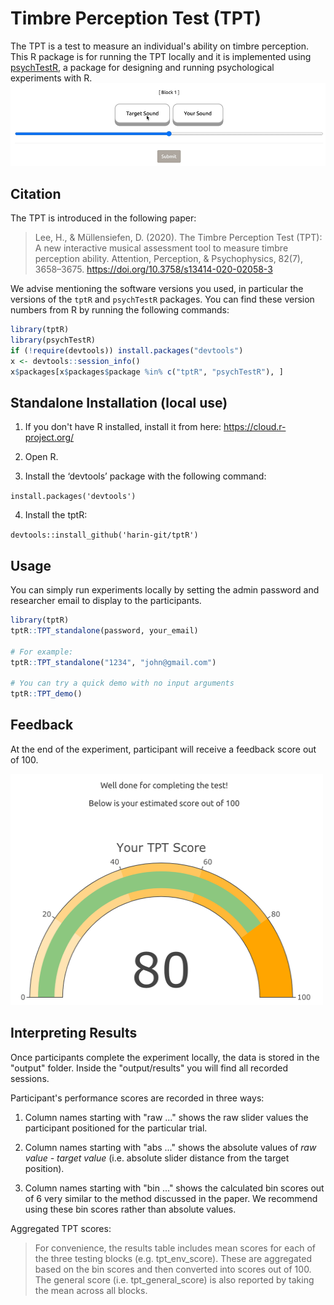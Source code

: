 # Timbre Perception Test (TPT)
The TPT is a test to measure an individual's ability on timbre perception.
This R package is for running the TPT locally and it is implemented using [psychTestR](https://github.com/pmcharrison/psychTestR), a package for 
designing and running psychological experiments with R.
![tpt-gif](https://github.com/harin-git/tptR/blob/main/images/tpt_gif.gif)

## Citation

The TPT is introduced in the following paper:

> Lee, H., & Müllensiefen, D. (2020). The Timbre Perception Test (TPT): A new interactive musical assessment tool to measure timbre perception ability. Attention, Perception, & Psychophysics, 82(7), 3658–3675. https://doi.org/10.3758/s13414-020-02058-3

We advise mentioning the software versions you used,
in particular the versions of the `tptR` and `psychTestR` packages.
You can find these version numbers from R by running the following commands:

``` r
library(tptR)
library(psychTestR)
if (!require(devtools)) install.packages("devtools")
x <- devtools::session_info()
x$packages[x$packages$package %in% c("tptR", "psychTestR"), ]
```

## Standalone Installation (local use)

1. If you don't have R installed, install it from here: https://cloud.r-project.org/

2. Open R.

3. Install the ‘devtools’ package with the following command:

`install.packages('devtools')`

4. Install the tptR:

`devtools::install_github('harin-git/tptR')`

## Usage

You can simply run experiments locally by setting the admin password and researcher email to display to the participants.

``` r
library(tptR)
tptR::TPT_standalone(password, your_email)

# For example:
tptR::TPT_standalone("1234", "john@gmail.com")

# You can try a quick demo with no input arguments
tptR::TPT_demo()
```

## Feedback
At the end of the experiment, participant will receive a feedback score out of 100.

<img src="https://github.com/harin-git/tptR/blob/main/images/tpt_feedback_example.png" width="500" height="370">

## Interpreting Results
Once participants complete the experiment locally, the data is stored in the "output" folder. Inside the "output/results" you will find all recorded sessions.

Participant's performance scores are recorded in three ways:

1. Column names starting with "raw ..." shows the raw slider values the participant positioned for the particular trial.

2. Column names starting with "abs ..." shows the absolute values of *raw value - target value* (i.e. absolute slider distance from the target position).

3. Column names starting with "bin ..." shows the calculated bin scores out of 6 very similar to the method discussed in the paper. We recommend using these bin scores rather than absolute values.

Aggregated TPT scores:

> For convenience, the results table includes mean scores for each of the three testing blocks (e.g. tpt_env_score). These are aggregated based on the bin scores and then converted into scores out of 100. The general score (i.e. tpt_general_score) is also reported by taking the mean across all blocks.


